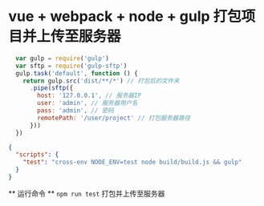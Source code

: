 # vue + webpack + node + gulp  打包项目并上传至服务器

```gulpfile.js
  var gulp = require('gulp')
  var sftp = require('gulp-sftp')
  gulp.task('default', function () {
    return gulp.src('dist/**/*') // 打包后的文件夹
      .pipe(sftp({
        host: '127.0.0.1', // 服务器IP
        user: 'admin', // 服务器用户名
        pass: 'admin', // 密码
        remotePath: '/user/project' // 打包服务器路径
      }))
  })
```

```package.json
{
  "scripts": {
    "test": "cross-env NODE_ENV=test node build/build.js && gulp"
  }
}
```

** 运行命令 **
`npm run test` 打包并上传至服务器
